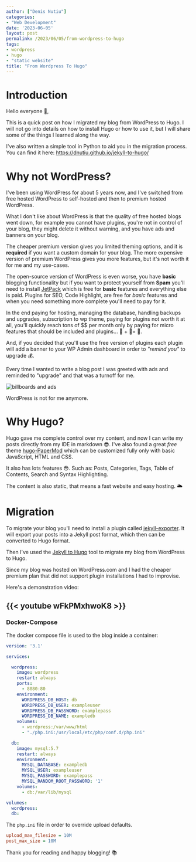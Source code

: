 ```yaml
---
author: ["Denis Nutiu"]
categories:
- "Web Development"
date: '2023-06-05'
layout: post
permalink: /2023/06/05/from-wordpress-to-hugo
tags:
- wordpress
- hugo
- "static website"
title: "From Wordpress To Hugo"
---
```


# Introduction

Hello everyone 👋,
    
This is a quick post on how I migrated my blog from WordPress to Hugo. 
I will not go into details on how to install Hugo or how to use it, 
but I will share some of the things I learned along the way.

I've also written a simple tool in Python to aid you in the migration process. 
You can find it here: https://dnutiu.github.io/jekyll-to-hugo/

# Why not WordPress?

I've been using WordPress for about 5 years now, and I've switched from free hosted WordPress to self-hosted
and then to premium hosted WordPress.

What I don't like about WordPress is that the quality of free hosted blogs went down, for example you cannot
have plugins, you're not in control of your blog, they might delete it without warning, and you have
ads and banners on your blog.

The cheaper premium version gives you limited theming options, and it is **required** if you want 
a custom domain for your blog. The more expensive version of premium WordPress gives you more features,
but it's not worth it for me and my use-cases.

The open-source version of WordPress is even worse, you have **basic** blogging functionality but if you want to
protect yourself from **Spam** you'll need to install [JetPack](https://cloud.jetpack.com/pricing) which is free for
**basic** features and everything else is paid. Plugins for SEO, Code Highlight, are free for *basic* features
and when you need something more complete you'll need to pay for it.

In the end paying for hosting, managing the database, handling backups and upgrades, subscription to wp theme,
paying for plugins  not worth it at all, you'll quickly reach tons of $$ per month only by paying for
micro features that should be included and plugins... 💸 + 💸= 🤑.

And, if you decided that you'll use the free version of plugins each plugin will add a banner to your WP Admin
dashboard in order to *"remind you"* to upgrade 💰. 

Every time I wanted to write a blog post I was greeted with ads and reminded to "upgrade"
and that was a turnoff for me.

![billboards and ads](/hugo-content/2023-05/pexels-vlad-alexandru-popa-1486222.jpg)

WordPress is not for me anymore.

# Why Hugo?

Hugo gave me complete control over my content, and now I can write my posts directly from my IDE
in markdown 😎. I've also found a great *free* theme [hugo-PaperMod](https://github.com/adityatelange/hugo-PaperMod)
which can be customized fully only with basic JavaScript, HTML and CSS.

It also has lots features 😳. Such as: Posts, Categories, Tags, Table of Contents, Search and Syntax Highlighting.

The content is also static, that means a fast website and easy hosting. 🌥️

# Migration

To migrate your blog you'll need to install a plugin called [jekyll-exporter](https://wordpress.org/plugins/jekyll-exporter/).
It will export your posts into a Jekyll post format, which then can be converted to Hugo format.

Then I've used the [Jekyll to Hugo](https://dnutiu.github.io/jekyll-to-hugo/) tool to migrate my blog from WordPress to Hugo.

Since my blog was hosted on WordPress.com and I had the cheaper premium plan
that did not support plugin installations I had to improvise.

Here's a demonstration video:

{{< youtube wFkPMxhwoK8 >}}
---

### Docker-Compose

The docker compose file is used to the blog inside a container:

```yaml
version: '3.1'

services:

  wordpress:
    image: wordpress
    restart: always
    ports:
      - 8080:80
    environment:
      WORDPRESS_DB_HOST: db
      WORDPRESS_DB_USER: exampleuser
      WORDPRESS_DB_PASSWORD: examplepass
      WORDPRESS_DB_NAME: exampledb
    volumes:
      - wordpress:/var/www/html
      - "./php.ini:/usr/local/etc/php/conf.d/php.ini"

  db:
    image: mysql:5.7
    restart: always
    environment:
      MYSQL_DATABASE: exampledb
      MYSQL_USER: exampleuser
      MYSQL_PASSWORD: examplepass
      MYSQL_RANDOM_ROOT_PASSWORD: '1'
    volumes:
      - db:/var/lib/mysql

volumes:
  wordpress:
  db:
```

The `php.ini` file in order to override upload defaults.

```ini
upload_max_filesize = 10M
post_max_size = 10M
```

Thank you for reading and happy blogging! 📚 
